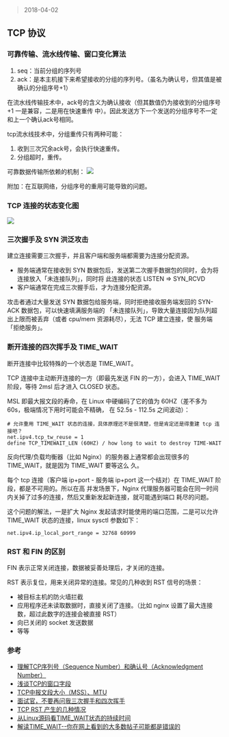 > 2018-04-02

## TCP 协议

### 可靠传输、流水线传输、窗口变化算法

1. seq：当前分组的序列号
1. ack：是本主机接下来希望接收的分组的序列号。（虽名为确认号，但其值是被确认的分组序号+1）

在流水线传输技术中，ack号的含义为确认接收（但其数值仍为接收到的分组序号+1 一是兼容，二是用在快速重传
中）。因此发送方下一个发送的分组序号不一定和上一个确认ack号相同。

tcp流水线技术中，分组重传只有两种可能：

1. 收到三次冗余ack号，会执行快速重传。
1. 分组超时，重传。

可靠数据传输所依赖的机制： ![](../_img/tcp-packet-head.png)

附加：在互联网络，分组序号的重用可能导致的问题。

### TCP 连接的状态变化图

![](../_img/socket-state-machine.png)

### 三次握手及 SYN 洪泛攻击

建立连接需要三次握手，并且客户端和服务端都需要为连接分配资源。

- 服务端通常在接收到 SYN 数据包后，发送第二次握手数据包的同时，会为将连接放入「未连接队列」，同时将
  此连接的状态 LISTEN => SYN_RCVD
- 客户端通常在完成三次握手后，才为连接分配资源。

攻击者通过大量发送 SYN 数据包给服务端，同时拒绝接收服务端发回的 SYN-ACK 数据包，可以快速填满服务端的
「未连接队列」，导致大量连接因为队列超出上限而被丢弃（或者 cpu/mem 资源耗尽），无法 TCP 建立连接，使
服务端「拒绝服务」。

### 断开连接的四次挥手及 TIME_WAIT

断开连接中比较特殊的一个状态是 TIME_WAIT。

TCP 连接中主动断开连接的一方（即最先发送 FIN 的一方），会进入 TIME_WAIT 阶段，等待 2msl 后才进入
CLOSED 状态。

MSL 即最大报文段的寿命，在 Linux 中硬编码了它的值为 60HZ（差不多为 60s，极端情况下用时可能会不精确，
在 52.5s - 112.5s 之间波动）：

```
# 允许重用 TIME_WAIT 状态的连接，具体原理还不是很清楚，但是肯定还是得重建 tcp 连接吧？
net.ipv4.tcp_tw_reuse = 1
define TCP_TIMEWAIT_LEN (60HZ) / how long to wait to destroy TIME-WAIT
```

反向代理/负载均衡器（比如 Nginx）的服务器上通常都会出现很多的 TIME_WAIT，就是因为 TIME_WAIT 要等这么
久。

每个 tcp 连接（客户端 ip+port - 服务端 ip+port 这一个结对）在 TIME_WAIT 阶段，都是不可用的。所以在高
并发场景下，Nginx 代理服务器可能会在同一时间内关掉了过多的连接，然后又重新发起新连接，就可能遇到端口
耗尽的问题。

这个问题的解法，一是扩大 Nginx 发起请求时能使用的端口范围，二是可以允许 TIME_WAIT 状态的连接，linux
sysctl 参数如下：

```
net.ipv4.ip_local_port_range = 32768 60999

```

### RST 和 FIN 的区别

FIN 表示正常关闭连接，数据被妥善处理后，才关闭的连接。

RST 表示复位，用来关闭异常的连接。常见的几种收到 RST 信号的场景：

- 被目标主机的防火墙拦截
- 应用程序还未读取数据时，直接关闭了连接。（比如 nginx 设置了最大连接数，超过此数字的连接会被直接
  RST）
- 向已关闭的 socket 发送数据
- 等等

### 参考

- [理解TCP序列号（Sequence Number）和确认号（Acknowledgment Number）](https://blog.csdn.net/a19881029/article/details/38091243)
- [浅谈TCP的窗口字段](http://blog.51cto.com/shjrouting/1612855)
- [TCP中报文段大小（MSS）、MTU](https://blog.csdn.net/bian_qing_quan11/article/details/72630354)
- [面试官，不要再问我三次握手和四次挥手](https://zhuanlan.zhihu.com/p/86426969)
- [TCP RST 产生的几种情况](https://zhuanlan.zhihu.com/p/30791159)
- [从Linux源码看TIME_WAIT状态的持续时间](https://www.cnblogs.com/alchemystar/p/13883871.html)
- [解读TIME_WAIT--你在网上看到的大多数帖子可能都是错误的](https://www.cnblogs.com/rexcheny/p/11143128.html)
